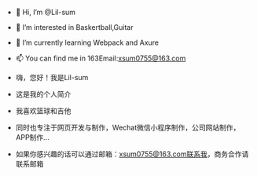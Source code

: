 - 👋 Hi, I’m @Lil-sum
- 👀 I’m interested in Baskertball,Guitar
- 🌱 I’m currently learning Webpack and Axure
- 📫 You can find me in 163Email:xsum0755@163.com

- 嗨，您好！我是Lil-sum
- 这是我的个人简介
- 我喜欢篮球和吉他
- 同时也专注于网页开发与制作，Wechat微信小程序制作，公司网站制作，APP制作...
- 如果你感兴趣的话可以通过邮箱：xsum0755@163.com联系我，商务合作请联系邮箱
